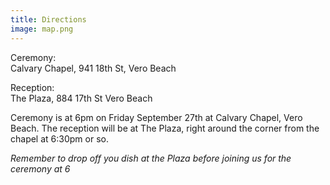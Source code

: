 ```yaml
---
title: Directions
image: map.png
---
```


<!-- loads the maps api script -->
<script type="text/javascript"
  src="https://maps.googleapis.com/maps/api/js?key=AIzaSyDiRQvTgbqeyWfx0LKgcVTibwvUnrt77rQ&sensor=false">
</script>

<!-- actual javascript... -->
<script type="text/javascript">
  var geocoder;
  var map;
  var directionsService = new google.maps.DirectionsService();
  var plaza;
  var ccvb;
  var directionsDisplay;

  function initialize() {
    // var loc;
    plaza = geocode('The Plaza, 884 17th St  Vero Beach, FL 32960');
    ccvb = geocode('Cavalry Chapel, 941 18th St, Vero Beach, FL 32960');

    directionsDisplay = new google.maps.DirectionsRenderer();
    // geocode();
    var mapOptions = {
      center: ccvb,
      zoom: 18,
      mapTypeId: google.maps.MapTypeId.ROADMAP
    };
    map = new google.maps.Map(document.getElementById("map-canvas"),
        mapOptions);
    directionsDisplay.setMap(map);
    directionsDisplay.setPanel(document.getElementById("directionsPanel"));

    console.log(ccvb);
    map.setCenter(ccvb.location);
  }

  function geocode(loc) {
    geocoder = new google.maps.Geocoder();
    geocoder.geocode( { 'address': loc}, function(results, status) {
      map.setCenter(results[0].geometry.location);
      var marker = new google.maps.Marker({
          map: map,
          position: results[0].geometry.location
      });
      return results[0];
    });
  }

  function calcRoute() {
    var start = document.getElementById("start").value;
    var request = {
      origin: start,
      destination: ccvb,
      travelMode: google.maps.TravelMode.DRIVING
    };
    directionsService.route(request, function(result, status) {
      if (status == google.maps.DirectionsStatus.OK) {
        directionsDisplay.setDirections(result);
      }
    });
  }

  google.maps.event.addDomListener(window, 'load', initialize);
</script>


<!-- the good stuff... -->

<!-- directions -->
<!-- http://www.sitepoint.com/find-a-route-using-the-geolocation-and-the-google-maps-api/ -->

Ceremony:  
Calvary Chapel, 941 18th St, Vero Beach  

Reception:  
The Plaza, 884 17th St  Vero Beach  

Ceremony is at 6pm on Friday September 27th at Calvary Chapel, Vero Beach.  The reception will be at The Plaza, right around the corner from the chapel at 6:30pm or so.  

*Remember to drop off you dish at the Plaza before joining us for the ceremony at 6*


<div id="directionsPanel"/>
<div id="map-canvas" class="map"/>
